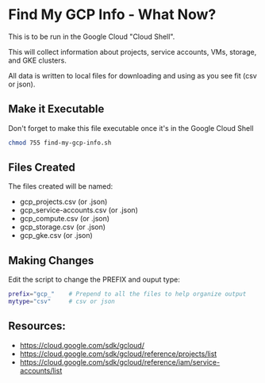 # Find My GCP Info - What Now?
This is to be run in the Google Cloud "Cloud Shell".

This will collect information about projects, service accounts, VMs, storage, and GKE clusters.

All data is written to local files for downloading and using as you see fit (csv or json).



## Make it Executable
Don't forget to make this file executable once it's in the Google Cloud Shell

```bash
chmod 755 find-my-gcp-info.sh
```

## Files Created
The files created will be named:
* gcp_projects.csv (or .json)
* gcp_service-accounts.csv (or .json)
* gcp_compute.csv (or .json)
* gcp_storage.csv (or .json)
* gcp_gke.csv (or .json)


## Making Changes
Edit the script to change the PREFIX and ouput type:
```bash
prefix="gcp_"    # Prepend to all the files to help organize output
mytype="csv"     # csv or json
```


## Resources:
* https://cloud.google.com/sdk/gcloud/
* https://cloud.google.com/sdk/gcloud/reference/projects/list
* https://cloud.google.com/sdk/gcloud/reference/iam/service-accounts/list

